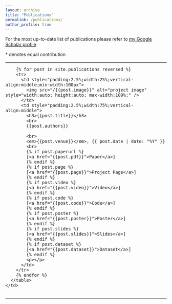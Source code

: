 ```yaml
---
layout: archive
title: "Publications"
permalink: /publications/
author_profile: true
---
```



For the most up-to-date list of publications please refer to [my Google Scholar profile](https://scholar.google.fr/citations?user=UpV5wyYAAAAJ&hl=en)

\* denotes equal contribution

<table style="width:100%;max-width:800px;border:none;border-spacing:0px;border-collapse:collapse;margin-right:auto;margin-left:0px;cellpadding:0px;cellspacing:0px;">
  <tr style="padding:0px">
    <td style="padding:0px">
      <table style="width:100%;border:none;border-spacing:0px;border-collapse:collapse;margin-right:auto;margin-left:0px;">

        {% for post in site.publications reversed %}
        <tr>
          <td style="padding:2.5%;width:25%;vertical-align:middle;min-width:100px">
            <img src="/{{post.image}}" alt="project image" style="width:auto; height:auto; max-width:100%;" />
          </td>
          <td style="padding:2.5%;width:75%;vertical-align:middle">
            <h3>{{post.title}}</h3>
            <br>
            {{post.authors}}

            <br>
            <em>{{post.venue}}</em>, {{ post.date | date: "%Y" }}
            <br>
            {% if post.paperurl %}
            [<a href="{{post.pdf}}">Paper</a>]
            {% endif %}
            {% if post.page %}
            [<a href="{{post.page}}">Project Page</a>]
            {% endif %}
            {% if post.video %}
            [<a href="{{post.video}}">Video</a>]
            {% endif %}
            {% if post.code %}
            [<a href="{{post.code}}">Code</a>]
            {% endif %}
            {% if post.poster %}
            [<a href="{{post.poster}}">Poster</a>]
            {% endif %}
            {% if post.slides %}
            [<a href="{{post.slides}}">Slides</a>]
            {% endif %}
            {% if post.dataset %}
            [<a href="{{post.dataset}}">Dataset</a>]
            {% endif %}
            <p></p>
          </td>
        </tr>
        {% endfor %}
      </table>
    </td>
  </tr>
</table>
